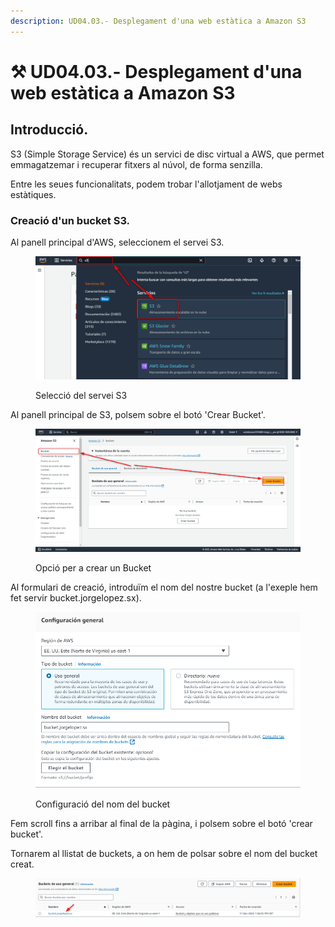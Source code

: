 ```yaml
---
description: UD04.03.- Desplegament d'una web estàtica a Amazon S3
---
```


# ⚒ UD04.03.- Desplegament d'una web estàtica a Amazon S3

## Introducció.

S3 (Simple Storage Service) és un servici de disc virtual a AWS, que permet emmagatzemar i recuperar fitxers al núvol, de forma senzilla.&#x20;

Entre les seues funcionalitats, podem trobar l'allotjament de webs estàtiques.

### Creació d'un bucket S3.

Al panell principal d'AWS, seleccionem el servei S3.

<figure><img src="../.gitbook/assets/image (104).png" alt=""><figcaption><p>Selecció del servei S3</p></figcaption></figure>

Al panell principal de S3, polsem sobre el botó 'Crear Bucket'.

<figure><img src="../.gitbook/assets/image (105).png" alt=""><figcaption><p>Opció per a crear un Bucket</p></figcaption></figure>

Al formulari de creació, introduïm el nom del nostre bucket (a l'exeple hem fet servir bucket.jorgelopez.sx).

<figure><img src="../.gitbook/assets/image (106).png" alt=""><figcaption><p>Configuració del nom del bucket</p></figcaption></figure>

Fem scroll fins a arribar al final de la pàgina, i polsem sobre el botó 'crear bucket'.&#x20;

Tornarem al llistat de buckets, a on hem de polsar sobre el nom del bucket creat.

<figure><img src="../.gitbook/assets/image (107).png" alt=""><figcaption></figcaption></figure>







